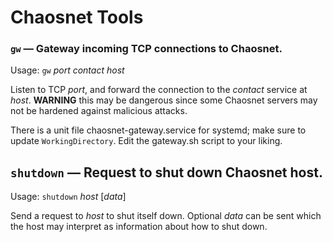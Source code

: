 # Chaosnet Tools

### `gw` &mdash; Gateway incoming TCP connections to Chaosnet.

Usage: `gw` *port* *contact* *host*

Listen to TCP *port*, and forward the connection to the *contact*
service at *host*.  **WARNING** this may be dangerous since some
Chaosnet servers may not be hardened against malicious attacks.

There is a unit file chaosnet-gateway.service for systemd; make sure
to update `WorkingDirectory`.  Edit the gateway.sh script to your liking.

## `shutdown` &mdash; Request to shut down Chaosnet host.

Usage: `shutdown` *host* [*data*]

Send a request to *host* to shut itself down.  Optional *data* can be
sent which the host may interpret as information about how to shut down.
